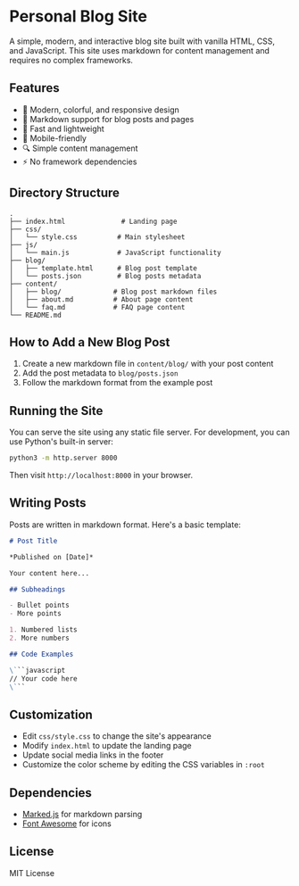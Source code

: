 # Personal Blog Site

A simple, modern, and interactive blog site built with vanilla HTML, CSS, and JavaScript. This site uses markdown for content management and requires no complex frameworks.

## Features

- 🎨 Modern, colorful, and responsive design
- 📝 Markdown support for blog posts and pages
- 🚀 Fast and lightweight
- 📱 Mobile-friendly
- 🔍 Simple content management
- ⚡ No framework dependencies

## Directory Structure

```
.
├── index.html              # Landing page
├── css/
│   └── style.css          # Main stylesheet
├── js/
│   └── main.js            # JavaScript functionality
├── blog/
│   ├── template.html      # Blog post template
│   └── posts.json         # Blog posts metadata
├── content/
│   ├── blog/             # Blog post markdown files
│   ├── about.md          # About page content
│   └── faq.md            # FAQ page content
└── README.md
```

## How to Add a New Blog Post

1. Create a new markdown file in `content/blog/` with your post content
2. Add the post metadata to `blog/posts.json`
3. Follow the markdown format from the example post

## Running the Site

You can serve the site using any static file server. For development, you can use Python's built-in server:

```bash
python3 -m http.server 8000
```

Then visit `http://localhost:8000` in your browser.

## Writing Posts

Posts are written in markdown format. Here's a basic template:

```markdown
# Post Title

*Published on [Date]*

Your content here...

## Subheadings

- Bullet points
- More points

1. Numbered lists
2. More numbers

## Code Examples

\```javascript
// Your code here
\```
```

## Customization

- Edit `css/style.css` to change the site's appearance
- Modify `index.html` to update the landing page
- Update social media links in the footer
- Customize the color scheme by editing the CSS variables in `:root`

## Dependencies

- [Marked.js](https://marked.js.org/) for markdown parsing
- [Font Awesome](https://fontawesome.com/) for icons

## License

MIT License

